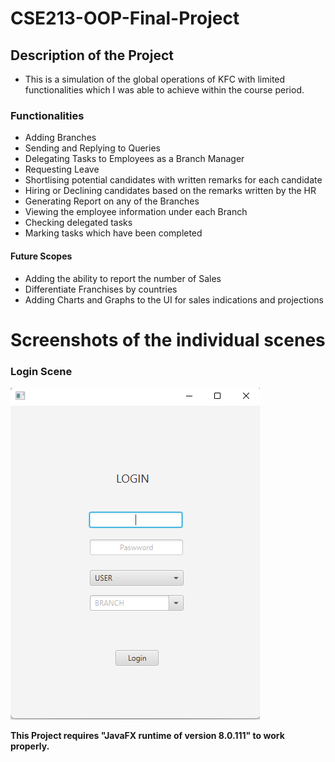 # CSE213-OOP-Final-Project
## Description of the Project
+ This is a simulation of the global operations of KFC with limited functionalities which I was able to achieve within the course period.
### Functionalities
+ Adding Branches
+ Sending and Replying to Queries
+ Delegating Tasks to Employees as a Branch Manager
+ Requesting Leave
+ Shortlising potential candidates with written remarks for each candidate
+ Hiring or Declining candidates based on the remarks written by the HR
+ Generating Report on any of the Branches
+ Viewing the employee information under each Branch
+ Checking delegated tasks
+ Marking tasks which have been completed
#### Future Scopes
+ Adding the ability to report the number of Sales
+ Differentiate Franchises by countries
+ Adding Charts and Graphs to the UI for sales indications and projections

# Screenshots of the individual scenes
### Login Scene
![alt text](https://github.com/ishraqfatin/CSE213-OOP/blob/main/ProjectScreenshots/LoginScene.png)

























**This Project requires "JavaFX runtime of version 8.0.111" to work properly.**
